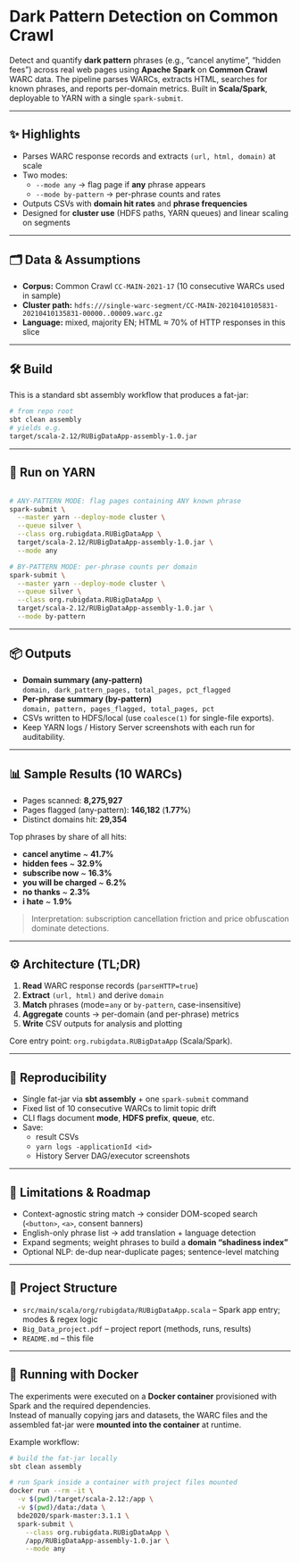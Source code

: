 # Dark Pattern Detection on Common Crawl

Detect and quantify **dark pattern** phrases (e.g., “cancel anytime”, “hidden fees”) across real web pages using **Apache Spark** on **Common Crawl** WARC data. The pipeline parses WARCs, extracts HTML, searches for known phrases, and reports per-domain metrics. Built in **Scala/Spark**, deployable to YARN with a single `spark-submit`.

---

## ✨ Highlights
- Parses WARC response records and extracts `(url, html, domain)` at scale
- Two modes:
  - `--mode any` → flag page if **any** phrase appears
  - `--mode by-pattern` → per-phrase counts and rates
- Outputs CSVs with **domain hit rates** and **phrase frequencies**
- Designed for **cluster use** (HDFS paths, YARN queues) and linear scaling on segments

---

## 🗂 Data & Assumptions
- **Corpus:** Common Crawl `CC-MAIN-2021-17` (10 consecutive WARCs used in sample)
- **Cluster path:** `hdfs:///single-warc-segment/CC-MAIN-20210410105831-20210410135831-00000..00009.warc.gz`
- **Language:** mixed, majority EN; HTML ≈ 70% of HTTP responses in this slice

---

## 🛠️ Build

This is a standard sbt assembly workflow that produces a fat-jar:

```bash
# from repo root
sbt clean assembly
# yields e.g.
target/scala-2.12/RUBigDataApp-assembly-1.0.jar
```
---

## 🚀 Run on YARN

```bash

# ANY-PATTERN MODE: flag pages containing ANY known phrase
spark-submit \
  --master yarn --deploy-mode cluster \
  --queue silver \
  --class org.rubigdata.RUBigDataApp \
  target/scala-2.12/RUBigDataApp-assembly-1.0.jar \
  --mode any

# BY-PATTERN MODE: per-phrase counts per domain
spark-submit \
  --master yarn --deploy-mode cluster \
  --queue silver \
  --class org.rubigdata.RUBigDataApp \
  target/scala-2.12/RUBigDataApp-assembly-1.0.jar \
  --mode by-pattern

```
---

## 📦 Outputs

- **Domain summary (any-pattern)**  
  `domain, dark_pattern_pages, total_pages, pct_flagged`
- **Per-phrase summary (by-pattern)**  
  `domain, pattern, pages_flagged, total_pages, pct`
- CSVs written to HDFS/local (use `coalesce(1)` for single-file exports).
- Keep YARN logs / History Server screenshots with each run for auditability.

---

## 📊 Sample Results (10 WARCs)

- Pages scanned: **8,275,927**  
- Pages flagged (any-pattern): **146,182** (**1.77%**)  
- Distinct domains hit: **29,354**

Top phrases by share of all hits:
- **cancel anytime** ~ **41.7%**  
- **hidden fees** ~ **32.9%**  
- **subscribe now** ~ **16.3%**  
- **you will be charged** ~ **6.2%**  
- **no thanks** ~ **2.3%**  
- **i hate** ~ **1.9%**

> Interpretation: subscription cancellation friction and price obfuscation dominate detections.

---

## ⚙️ Architecture (TL;DR)

1. **Read** WARC response records (`parseHTTP=true`)  
2. **Extract** `(url, html)` and derive `domain`  
3. **Match** phrases (mode=`any` or `by-pattern`, case-insensitive)  
4. **Aggregate** counts → per-domain (and per-phrase) metrics  
5. **Write** CSV outputs for analysis and plotting

Core entry point: `org.rubigdata.RUBigDataApp` (Scala/Spark).

---

## 🧪 Reproducibility

- Single fat-jar via **sbt assembly** + one `spark-submit` command
- Fixed list of 10 consecutive WARCs to limit topic drift
- CLI flags document **mode**, **HDFS prefix**, **queue**, etc.
- Save:
  - result CSVs
  - `yarn logs -applicationId <id>`
  - History Server DAG/executor screenshots

---

## 🚧 Limitations & Roadmap

- Context-agnostic string match → consider DOM-scoped search (`<button>`, `<a>`, consent banners)
- English-only phrase list → add translation + language detection
- Expand segments; weight phrases to build a **domain “shadiness index”**
- Optional NLP: de-dup near-duplicate pages; sentence-level matching

---

## 📂 Project Structure

- `src/main/scala/org/rubigdata/RUBigDataApp.scala` – Spark app entry; modes & regex logic  
- `Big_Data_project.pdf` – project report (methods, runs, results)  
- `README.md` – this file

---

## 🐳 Running with Docker

The experiments were executed on a **Docker container** provisioned with Spark and the required dependencies.  
Instead of manually copying jars and datasets, the WARC files and the assembled fat-jar were **mounted into the container** at runtime.

Example workflow:

```bash
# build the fat-jar locally
sbt clean assembly

# run Spark inside a container with project files mounted
docker run --rm -it \
  -v $(pwd)/target/scala-2.12:/app \
  -v $(pwd)/data:/data \
  bde2020/spark-master:3.1.1 \
  spark-submit \
    --class org.rubigdata.RUBigDataApp \
    /app/RUBigDataApp-assembly-1.0.jar \
    --mode any
```
